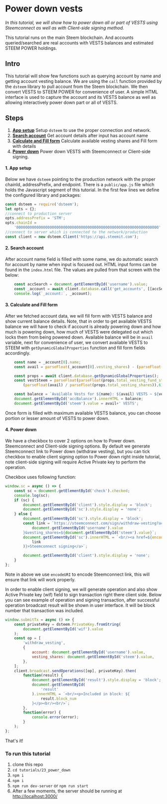 # Power down vests

_In this tutorial, we will show how to power down all or part of VESTS using Steemconnect as well as with Client-side signing method._

This tutorial runs on the main Steem blockchain. And accounts queried/searched are real accounts with VESTS balances and estimated STEEM POWER holdings.

## Intro

This tutorial will show few functions such as querying account by name and getting account vesting balance. We are using the `call` function provided by the `dsteem` library to pull account from the Steem blockchain. We then convert VESTS to STEEM POWER for convenience of user. A simple HTML interface is used to capture the account and its VESTS balance as well as allowing interactively power down part or all of VESTS.

## Steps

1.  [**App setup**](#app-setup) Setup `dsteem` to use the proper connection and network.
2.  [**Search account**](#search-account) Get account details after input has account name
3.  [**Calculate and Fill form**](#fill-form) Calculate available vesting shares and Fill form with details
4.  [**Power down**](#power_down) Power down VESTS with Steemconnect or Client-side signing.

#### 1. App setup <a name="app-setup"></a>

Below we have `dsteem` pointing to the production network with the proper chainId, addressPrefix, and endpoint. There is a `public/app.js` file which holds the Javascript segment of this tutorial. In the first few lines we define the configured library and packages:

```javascript
const dsteem = require('dsteem');
let opts = {};
//connect to production server
opts.addressPrefix = 'STM';
opts.chainId =
    '0000000000000000000000000000000000000000000000000000000000000000';
//connect to server which is connected to the network/production
const client = new dsteem.Client('https://api.steemit.com');
```

#### 2. Search account <a name="search-account"></a>

After account name field is filled with some name, we do automatic search for account by name when input is focused out. HTML input forms can be found in the `index.html` file. The values are pulled from that screen with the below:

```javascript
    const accSearch = document.getElementById('username').value;
    const _account = await client.database.call('get_accounts', [[accSearch]]);
    console.log(`_account:`, _account);
```

#### 3. Calculate and Fill form <a name="fill-form"></a>

After we fetched account data, we will fill form with VESTS balance and show current balance details. Note, that in order to get available VESTS balance we will have to check if account is already powering down and how much is powering down, how much of VESTS were delegated out which locks them from being powered down. Available balance will be in `avail` variable, next for convenience of user, we convert available VESTS to STEEM with `getDynamicGlobalProperties` function and fill form fields accordingly.

```javascript
    const name = _account[0].name;
    const avail = parseFloat(_account[0].vesting_shares) - (parseFloat(_account[0].to_withdraw) - parseFloat(_account[0].withdrawn)) / 1e6 - parseFloat(_account[0].delegated_vesting_shares);

    const props = await client.database.getDynamicGlobalProperties();
    const vestSteem = parseFloat(parseFloat(props.total_vesting_fund_steem) *
        (parseFloat(avail) / parseFloat(props.total_vesting_shares)),6);

    const balance = `Available Vests for ${name}: ${avail} VESTS ~ ${vestSteem} STEEM POWER<br/><br/>`;
    document.getElementById('accBalance').innerHTML = balance;
    document.getElementById('steem').value = avail+' VESTS';
```

Once form is filled with maximum available VESTS balance, you can choose portion or lesser amount of VESTS to power down.

#### 4. Power down <a name="power-down"></a>

We have a checkbox to cover 2 options on how to Power down. Steemconnect and Client-side signing options. By default we generate Steemconnect link to Power down (withdraw vesting), but you can tick checkbox to enable client signing option to Power down right inside tutorial, note client-side signing will require Active Private key to perform the operation.

Checkbox uses following function:

```javascript
window.sc = async () => {
    const sc = document.getElementById('check').checked;
    console.log(sc);
    if (sc) {
        document.getElementById('client').style.display = 'block';
        document.getElementById('sc').style.display = 'none';
    } else {
        document.getElementById('sc').style.display = 'block';
        const link = `https://steemconnect.com/sign/withdraw-vesting?account=${
            document.getElementById('username').value
        }&vesting_shares=${document.getElementById('steem').value}`;
        document.getElementById('sc').innerHTML = `<br/><a href=${encodeURI(
            link
        )}>Steemconnect signing</a>`;

        document.getElementById('client').style.display = 'none';
    }
};
```

Note in above we use `encodeURI` to encode Steemconnect link, this will ensure that link will work properly.

In order to enable client signing, we will generate operation and also show Active Private key (wif) field to sign transaction right there client side.
Below you can see example of operation and signing transaction, after successful operation broadcast result will be shown in user interface. It will be block number that transaction was included.

```javascript
window.submitTx = async () => {
    const privateKey = dsteem.PrivateKey.fromString(
        document.getElementById('wif').value
    );
    const op = [
        'withdraw_vesting',
        {
            account: document.getElementById('username').value,
            vesting_shares: document.getElementById('steem').value,
        },
    ];
    client.broadcast.sendOperations([op], privateKey).then(
        function(result) {
            document.getElementById('result').style.display = 'block';
            document.getElementById(
                'result'
            ).innerHTML = `<br/><p>Included in block: ${
                result.block_num
            }</p><br/><br/>`;
        },
        function(error) {
            console.error(error);
        }
    );
};
```

That's it!

### To run this tutorial

1.  clone this repo
1.  `cd tutorials/23_power_down`
1.  `npm i`
1.  `npm i`
1.  `npm run dev-server` or `npm run start`
1.  After a few moments, the server should be running at [http://localhost:3000/](http://localhost:3000/)
